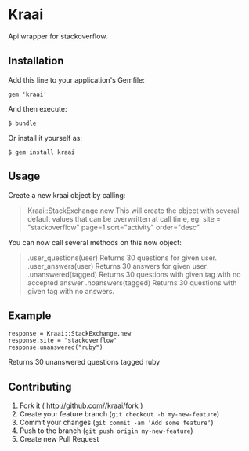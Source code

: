 # Kraai

Api wrapper for stackoverflow.

## Installation

Add this line to your application's Gemfile:

    gem 'kraai'

And then execute:

    $ bundle

Or install it yourself as:

    $ gem install kraai

## Usage

Create a new kraai object by calling:
> Kraai::StackExchange.new
This will create the object with several default values that can be overwritten at call time, eg: 
> site = "stackoverflow"
> page=1
> sort="activity"
> order="desc"

You can now call several methods on this now object:

> .user_questions(user) 
Returns 30 questions for given user.
> .user_answers(user) 
Returns 30 answers for given user.
> .unanswered(tagged)
Returns 30 questions with given tag with no accepted answer
> .noanswers(tagged)
Returns 30 questions with given tag with no answers.

## Example

    response = Kraai::StackExchange.new
    response.site = "stackoverflow"
    response.unanswered("ruby")
Returns 30 unanswered questions tagged ruby

## Contributing

1. Fork it ( http://github.com/<my-github-username>/kraai/fork )
2. Create your feature branch (`git checkout -b my-new-feature`)
3. Commit your changes (`git commit -am 'Add some feature'`)
4. Push to the branch (`git push origin my-new-feature`)
5. Create new Pull Request
